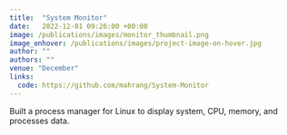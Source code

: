 ```yaml
---
title:  "System Monitor"
date:   2022-12-01 09:26:00 +00:00
image: /publications/images/monitor_thumbnail.png
image_onhover: /publications/images/project-image-on-hover.jpg
author: ""
authors: ""
venue: "December"
links:
  code: https://github.com/mahrang/System-Monitor
---
```

Built a process manager for Linux to display system, CPU, memory, and processes data.
